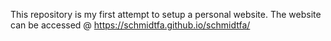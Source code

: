 This repository is my first attempt to setup a personal website. 
The website can be accessed @ https://schmidtfa.github.io/schmidtfa/
